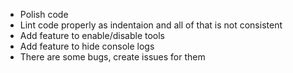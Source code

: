 - Polish code
- Lint code properly as indentaion and all of that is not consistent
- Add feature to enable/disable tools
- Add feature to hide console logs
- There are some bugs, create issues for them